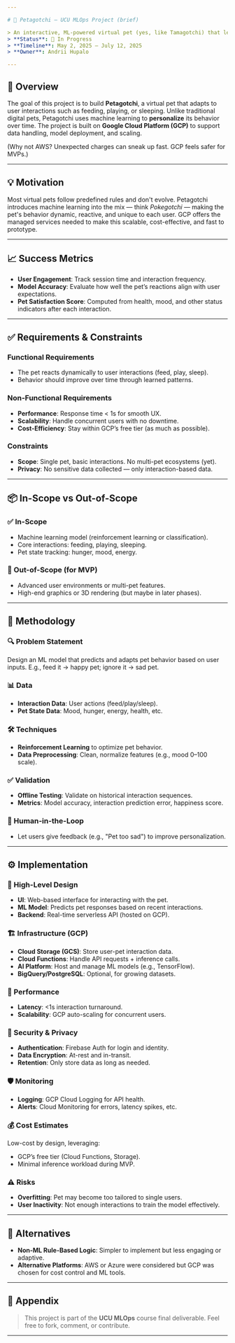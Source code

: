 ```yaml
---

# 🐾 Petagotchi — UCU MLOps Project (brief)

> An interactive, ML-powered virtual pet (yes, like Tamagotchi) that learns from how you treat it.
> **Status**: 🚧 In Progress
> **Timeline**: May 2, 2025 – July 12, 2025
> **Owner**: Andrii Hupalo

---
```


## 🧠 Overview

The goal of this project is to build **Petagotchi**, a virtual pet that adapts to user interactions such as feeding, playing, or sleeping. Unlike traditional digital pets, Petagotchi uses machine learning to **personalize** its behavior over time. The project is built on **Google Cloud Platform (GCP)** to support data handling, model deployment, and scaling.

(Why not AWS? Unexpected charges can sneak up fast. GCP feels safer for MVPs.)

---

## 💡 Motivation

Most virtual pets follow predefined rules and don't evolve. Petagotchi introduces machine learning into the mix — think *Pokegotchi* — making the pet's behavior dynamic, reactive, and unique to each user. GCP offers the managed services needed to make this scalable, cost-effective, and fast to prototype.

---

## 📈 Success Metrics

* **User Engagement**: Track session time and interaction frequency.
* **Model Accuracy**: Evaluate how well the pet’s reactions align with user expectations.
* **Pet Satisfaction Score**: Computed from health, mood, and other status indicators after each interaction.

---

## ✅ Requirements & Constraints

### Functional Requirements

* The pet reacts dynamically to user interactions (feed, play, sleep).
* Behavior should improve over time through learned patterns.

### Non-Functional Requirements

* **Performance**: Response time < 1s for smooth UX.
* **Scalability**: Handle concurrent users with no downtime.
* **Cost-Efficiency**: Stay within GCP’s free tier (as much as possible).

### Constraints

* **Scope**: Single pet, basic interactions. No multi-pet ecosystems (yet).
* **Privacy**: No sensitive data collected — only interaction-based data.

---

## 📦 In-Scope vs Out-of-Scope

### ✅ In-Scope

* Machine learning model (reinforcement learning or classification).
* Core interactions: feeding, playing, sleeping.
* Pet state tracking: hunger, mood, energy.

### 🚫 Out-of-Scope (for MVP)

* Advanced user environments or multi-pet features.
* High-end graphics or 3D rendering (but maybe in later phases).

---

## 🧪 Methodology

### 🔍 Problem Statement

Design an ML model that predicts and adapts pet behavior based on user inputs. E.g., feed it → happy pet; ignore it → sad pet.

### 📊 Data

* **Interaction Data**: User actions (feed/play/sleep).
* **Pet State Data**: Mood, hunger, energy, health, etc.

### 🛠 Techniques

* **Reinforcement Learning** to optimize pet behavior.
* **Data Preprocessing**: Clean, normalize features (e.g., mood 0–100 scale).

### ✅ Validation

* **Offline Testing**: Validate on historical interaction sequences.
* **Metrics**: Model accuracy, interaction prediction error, happiness score.

### 🔁 Human-in-the-Loop

* Let users give feedback (e.g., "Pet too sad") to improve personalization.

---

## ⚙️ Implementation

### 🔧 High-Level Design

* **UI**: Web-based interface for interacting with the pet.
* **ML Model**: Predicts pet responses based on recent interactions.
* **Backend**: Real-time serverless API (hosted on GCP).

### 🏗 Infrastructure (GCP)

* **Cloud Storage (GCS)**: Store user-pet interaction data.
* **Cloud Functions**: Handle API requests + inference calls.
* **AI Platform**: Host and manage ML models (e.g., TensorFlow).
* **BigQuery/PostgreSQL**: Optional, for growing datasets.

### 🚀 Performance

* **Latency**: <1s interaction turnaround.
* **Scalability**: GCP auto-scaling for concurrent users.

### 🔐 Security & Privacy

* **Authentication**: Firebase Auth for login and identity.
* **Data Encryption**: At-rest and in-transit.
* **Retention**: Only store data as long as needed.

### 🛡 Monitoring

* **Logging**: GCP Cloud Logging for API health.
* **Alerts**: Cloud Monitoring for errors, latency spikes, etc.

### 💰 Cost Estimates

Low-cost by design, leveraging:

* GCP’s free tier (Cloud Functions, Storage).
* Minimal inference workload during MVP.

### ⚠ Risks

* **Overfitting**: Pet may become too tailored to single users.
* **User Inactivity**: Not enough interactions to train the model effectively.

---

## 🔁 Alternatives

* **Non-ML Rule-Based Logic**: Simpler to implement but less engaging or adaptive.
* **Alternative Platforms**: AWS or Azure were considered but GCP was chosen for cost control and ML tools.

---

## 📎 Appendix

> This project is part of the **UCU MLOps** course final deliverable.
> Feel free to fork, comment, or contribute.

---
